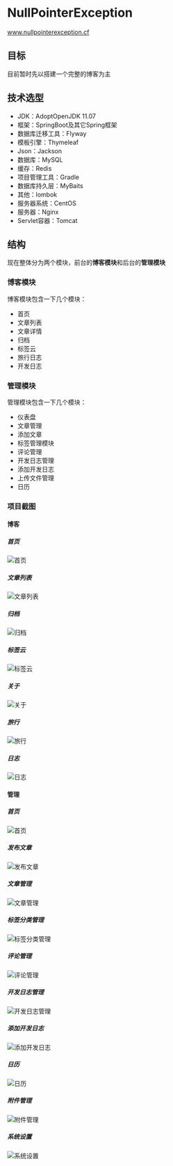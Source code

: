 # NullPointerException
www.nullpointerexception.cf

## 目标
目前暂时先以搭建一个完整的博客为主

## 技术选型
+ JDK：AdoptOpenJDK 11.07
+ 框架：SpringBoot及其它Spring框架
+ 数据库迁移工具：Flyway
+ 模板引擎：Thymeleaf
+ Json：Jackson
+ 数据库：MySQL
+ 缓存：Redis
+ 项目管理工具：Gradle
+ 数据库持久层：MyBaits
+ 其他：lombok
+ 服务器系统：CentOS
+ 服务器：Nginx
+ Servlet容器：Tomcat
## 结构

现在整体分为两个模块，前台的**博客模块**和后台的**管理模块**

### 博客模块
博客模块包含一下几个模块：
+ 首页
+ 文章列表
+ 文章详情
+ 归档
+ 标签云
+ 旅行日志
+ 开发日志

### 管理模块
管理模块包含一下几个模块：
+ 仪表盘
+ 文章管理
+ 添加文章
+ 标签管理模块
+ 评论管理
+ 开发日志管理
+ 添加开发日志
+ 上传文件管理
+ 日历

### 项目截图

#### 博客

##### 首页

![首页](\doc\img\blog\home.png)

##### 文章列表

![文章列表](\doc\img\blog\articles.png)

##### 归档

![归档](\doc\img\blog\archive.png)

##### 标签云

![标签云](\doc\img\blog\tag-cloud.png)

##### 关于

![关于](\doc\img\blog\about.png)

##### 旅行

![旅行](\doc\img\blog\travel.png)

##### 日志

![日志](\doc\img\blog\log.png)

#### 管理

##### 首页

![首页](\doc\img\admin\home.png)

##### 发布文章

![发布文章](\doc\img\admin\publish-article.png)

##### 文章管理

![文章管理](\doc\img\admin\article-manager.png)

##### 标签分类管理

![标签分类管理](\doc\img\admin\tag-category-manager.png)

##### 评论管理

![评论管理](\doc\img\admin\comment-manager.png)

##### 开发日志管理

![开发日志管理](\doc\img\admin\develop-log.png)

##### 添加开发日志

![添加开发日志](\doc\img\admin\add-develop-log.png)

##### 日历

![日历](\doc\img\admin\calendar.png)

##### 附件管理

![附件管理](\doc\img\admin\attach.png)

##### 系统设置

![系统设置](\doc\img\admin\setting.png)

